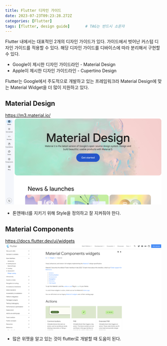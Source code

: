 ```yaml
---
title: Flutter 디자인 가이드
date: 2023-07-23T09:23:28.272Z
categories: [Flutter]
tags: [flutter, design guide]		# TAG는 반드시 소문자
---
```


Flutter 내에서는 대표적인 2개의 디자인 가이드가 있다. 가이드에서 벗어난 커스텀 디자인 가이드를 적용할 수 있다. 해당 디자인 가이드를 디바이스에 따라 분리해서 구현할 수 있다.
* Google이 제시한 디자인 가이드라인 - Material Design
* Apple이 제시한 디자인 가이드라인 - Cupertino Design  

Flutter는 Google에서 주도적으로 개발하고 있는 프레임워크라 Material Design에 맞는 Material Widget을 더 많이 지원하고 있다.

## Material Design
https://m3.material.io/
![Alt text](image.png)
* 톤앤매너를 지키기 위해 Style을 정의하고 잘 지켜줘야 한다.

## Material Components
https://docs.flutter.dev/ui/widgets
![Alt text](image-1.png)
* 많은 위젯을 알고 있는 것이 flutter로 개발할 때 도움이 된다.